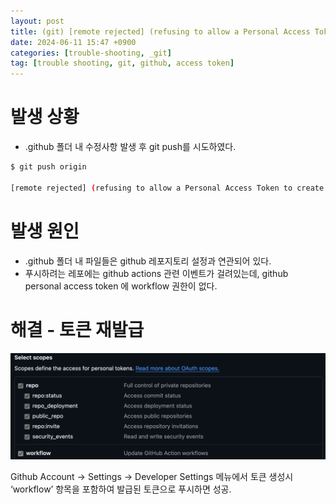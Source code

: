 ```yaml
---
layout: post
title: (git) [remote rejected] (refusing to allow a Personal Access Token to create or update workflow .github/workflows/pages-deploy.yml without workflow scope)
date: 2024-06-11 15:47 +0900
categories: [trouble-shooting, _git]
tag: [trouble shooting, git, github, access token]
---
```


# 발생 상황

- .github 폴더 내 수정사항 발생 후 git push를 시도하였다.

```bash
$ git push origin

[remote rejected] (refusing to allow a Personal Access Token to create or update workflow .github/workflows/pages-deploy.yml without workflow scope)
```

# 발생 원인

- .github 폴더 내 파일들은 github 레포지토리 설정과 연관되어 있다.
- 푸시하려는 레포에는 github actions 관련 이벤트가 걸려있는데, github personal access token 에 workflow 권한이 없다.

# 해결 - 토큰 재발급

![](/assets/img/2024-06-11/2024-06-11-ts-git-1-remote-rejected-token.png)

Github Account → Settings → Developer Settings 메뉴에서 토큰 생성시 ‘workflow’ 항목을 포함하여 발급된 토큰으로 푸시하면 성공.
